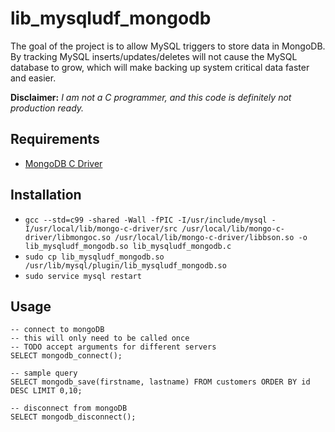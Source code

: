 # lib_mysqludf_mongodb

The goal of the project is to allow MySQL triggers to store data in MongoDB.  By tracking MySQL inserts/updates/deletes will not cause the MySQL database to grow, which will make backing up system critical data faster and easier.

**Disclaimer:** *I am not a C programmer, and this code is definitely not production ready.*

## Requirements
*  [MongoDB C Driver](http://www.mongodb.org/display/DOCS/C+Language+Center)

## Installation
*  `gcc --std=c99 -shared -Wall -fPIC -I/usr/include/mysql -I/usr/local/lib/mongo-c-driver/src /usr/local/lib/mongo-c-driver/libmongoc.so /usr/local/lib/mongo-c-driver/libbson.so -o lib_mysqludf_mongodb.so lib_mysqludf_mongodb.c`
*  `sudo cp lib_mysqludf_mongodb.so /usr/lib/mysql/plugin/lib_mysqludf_mongodb.so`
*  `sudo service mysql restart`

## Usage
    -- connect to mongoDB
    -- this will only need to be called once
    -- TODO accept arguments for different servers
    SELECT mongodb_connect();

    -- sample query
    SELECT mongodb_save(firstname, lastname) FROM customers ORDER BY id DESC LIMIT 0,10;

    -- disconnect from mongoDB
    SELECT mongodb_disconnect();

